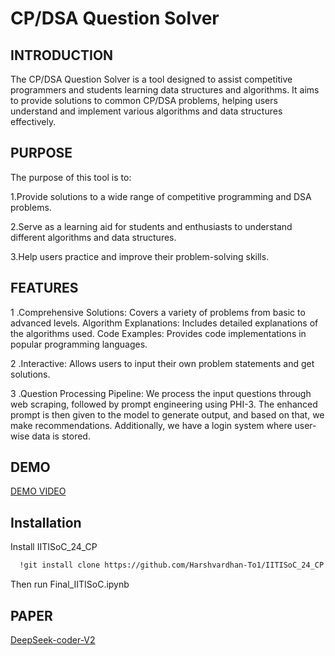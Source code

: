 # CP/DSA Question Solver

## INTRODUCTION

The CP/DSA Question Solver is a tool designed to assist competitive programmers and students learning data structures and algorithms. It aims to provide solutions to common CP/DSA problems, helping users understand and implement various algorithms and data structures effectively.

## PURPOSE

The purpose of this tool is to:

1.Provide solutions to a wide range of competitive programming and DSA problems.

2.Serve as a learning aid for students and enthusiasts to understand different algorithms and data structures.

3.Help users practice and improve their problem-solving skills.

## FEATURES

1 .Comprehensive Solutions: Covers a variety of problems from basic to advanced levels.
Algorithm Explanations: Includes detailed explanations of the algorithms used.
Code Examples: Provides code implementations in popular programming languages.

2 .Interactive: Allows users to input their own problem statements and get solutions.

3 .Question Processing Pipeline: We process the input questions through web scraping, followed by prompt engineering using PHI-3. The enhanced prompt is then given to the model to generate output, and based on that, we make recommendations. Additionally, we have a login system where user-wise data is stored.

## DEMO 

[DEMO VIDEO](https://drive.google.com/file/d/1iRcEVUavlv5LSY81k0hgWLMYTCAXP5hC/view?usp=drive_link)

## Installation

Install IITISoC_24_CP

```bash
  !git install clone https://github.com/Harshvardhan-To1/IITISoC_24_CP
```
Then run Final_IITISoC.ipynb

## PAPER

[DeepSeek-coder-V2](https://arxiv.org/abs/2406.11931)
